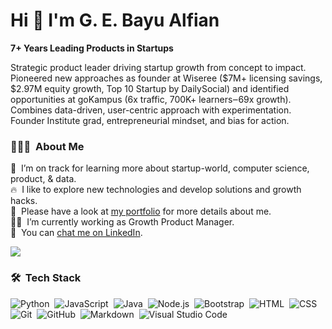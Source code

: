 <h1>Hi 👋 I'm G. E. Bayu Alfian</h1>
<b>7+ Years Leading Products in Startups</b>
<p>Strategic product leader driving startup growth from concept to impact. Pioneered new approaches as founder at Wiseree ($7M+ licensing savings, $2.97M equity growth, Top 10 Startup by DailySocial) and identified opportunities at goKampus (6x traffic, 700K+ learners‒69x growth). Combines data-driven, user-centric approach with experimentation. Founder Institute grad, entrepreneurial mindset, and bias for action.</p>

<h3 id="-about-me">👨🏻‍💻 &nbsp;About Me</h3>
<p>
🌱 &nbsp;I’m on track for learning more about startup-world, computer science, product, & data.<br>
🔥 &nbsp;I like to explore new technologies and develop solutions and growth hacks.<br>
📄 &nbsp;Please have a look at <a href="https://bayualfian.com">my portfolio</a> for more details about me.<br>
🧑‍💻 &nbsp;I’m currently working as Growth Product Manager.<br>
💬 &nbsp;You can <a href="https://www.linkedin.com/in/bayualfian/">chat me on LinkedIn</a>.<br>
</p>
<p><a href="https://linkedin.com/in/bayualfian"><img src="https://img.shields.io/badge/-Connect%20on%20LinkedIn-0077B5?style=flat&amp;logo=LinkedIn&amp;logoColor=white"></a>
</p>

<h3 id="-tech-stack">🛠 &nbsp;Tech Stack</h3>
<p><img src="https://img.shields.io/badge/-Python-05122A?style=flat&amp;logo=python" alt="Python">&nbsp;
<img src="https://img.shields.io/badge/-JavaScript-05122A?style=flat&amp;logo=javascript" alt="JavaScript">&nbsp;
<img src="https://img.shields.io/badge/-Java-05122A?style=flat&amp;logo=Java&amp;logoColor=FFA518" alt="Java">&nbsp;
<img src="https://img.shields.io/badge/-Node.js-05122A?style=flat&amp;logo=node.js" alt="Node.js">&nbsp;
<img src="https://img.shields.io/badge/-Bootstrap-05122A?style=flat&amp;logo=bootstrap&amp;logoColor=563D7C" alt="Bootstrap">&nbsp;
<img src="https://img.shields.io/badge/-HTML-05122A?style=flat&amp;logo=HTML5" alt="HTML">&nbsp;
<img src="https://img.shields.io/badge/-CSS-05122A?style=flat&amp;logo=CSS3&amp;logoColor=1572B6" alt="CSS">&nbsp;
<img src="https://img.shields.io/badge/-Git-05122A?style=flat&amp;logo=git" alt="Git">&nbsp;
<img src="https://img.shields.io/badge/-GitHub-05122A?style=flat&amp;logo=github" alt="GitHub">&nbsp;
<img src="https://img.shields.io/badge/-Markdown-05122A?style=flat&amp;logo=markdown" alt="Markdown">&nbsp;
<img src="https://img.shields.io/badge/-Visual%20Studio%20Code-05122A?style=flat&amp;logo=visual-studio-code&amp;logoColor=007ACC" alt="Visual Studio Code">&nbsp;
</p>
